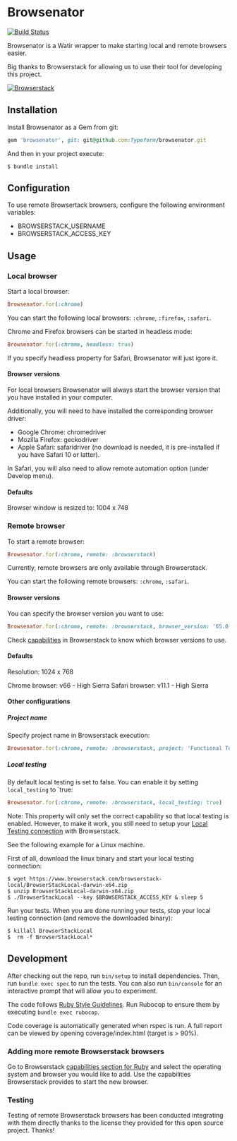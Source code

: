 # Browsenator
[![Build Status](https://travis-ci.org/aidamanna/browsenator.svg?branch=master)](https://travis-ci.org/aidamanna/browsenator)

Browsenator is a Watir wrapper to make starting local and remote browsers easier.

Big thanks to Browserstack for allowing us to use their tool for developing this project.

[![Browserstack](https://user-images.githubusercontent.com/9199692/40190142-59ef2694-59fe-11e8-87fa-77aaec1e2575.png)](https://www.browserstack.com)

## Installation

Install Browsenator as a Gem from git:

```ruby
gem 'browsenator', git: git@github.com:Typeform/browsenator.git
```

And then in your project execute:

    $ bundle install

## Configuration

To use remote Browsertack browsers, configure the following environment variables:

- BROWSERSTACK_USERNAME
- BROWSERSTACK_ACCESS_KEY

## Usage

### Local browser

Start a local browser:

```ruby
Browsenator.for(:chrome)
```

You can start the following local browsers: `:chrome`, `:firefox`, `:safari`.

Chrome and Firefox browsers can be started in headless mode:

```ruby
Browsenator.for(:chrome, headless: true)
```

If you specify headless property for Safari, Browsenator will just igore it.

#### Browser versions
For local browsers Browsenator will always start the browser version that you have installed in your computer.

Additionally, you will need to have installed the corresponding browser driver:
- Google Chrome: chromedriver
- Mozilla Firefox: geckodriver
- Apple Safari: safaridriver (no download is needed, it is pre-installed if you have Safari 10 or latter).

In Safari, you will also need to allow remote automation option (under Develop menu). 

#### Defaults

Browser window is resized to: 1004 x 748

### Remote browser

To start a remote browser:

```ruby
Browsenator.for(:chrome, remote: :browserstack)
```

Currently, remote browsers are only available through Browserstack.

You can start the following remote browsers: `:chrome`, `:safari`.

#### Browser versions

You can specify the browser version you want to use:

```ruby
Browsenator.for(:chrome, remote: :browserstack, browser_version: '65.0')
```

Check [capabilities](https://www.browserstack.com/automate/capabilities) in Browserstack to know which browser versions to use.

#### Defaults

Resolution: 1024 x 768

Chrome browser: v66 - High Sierra
Safari browser: v11.1 - High Sierra

#### Other configurations

##### Project name

Specify project name in Browserstack execution:

```ruby
Browsenator.for(:chrome, remote: :browserstack, project: 'Functional Test')
```

##### Local testing

By default local testing is set to false. You can enable it by setting `local_testing` to `true:

```ruby
Browsenator.for(:chrome, remote: :browserstack, local_testing: true)
```

Note: This property will only set the correct capability so that local testing is enabled. However, to make it work, you still need to setup your [Local Testing connection](https://www.browserstack.com/local-testing) with Browserstack.

See the following example for a Linux machine.

First of all, download the linux binary and start your local testing connection:

    $ wget https://www.browserstack.com/browserstack-local/BrowserStackLocal-darwin-x64.zip
    $ unzip BrowserStackLocal-darwin-x64.zip
    $ ./BrowserStackLocal --key $BROWSERSTACK_ACCESS_KEY & sleep 5

Run your tests. When you are done running your tests, stop your local testing connection (and remove the downloaded binary):

    $ killall BrowserStackLocal
    $  rm -f BrowserStackLocal*

## Development

After checking out the repo, run `bin/setup` to install dependencies. Then, run `bundle exec spec` to run the tests. You can also run `bin/console` for an interactive prompt that will allow you to experiment.

The code follows [Ruby Style Guidelines](https://github.com/bbatsov/ruby-style-guide). Run Rubocop to ensure them by executing `bundle exec rubocop`.

Code coverage is automatically generated when rspec is run. A full report can be viewed by opening coverage/index.html (target is > 90%).

### Adding more remote Browserstack browsers

Go to Browserstack [capabilities section for Ruby](https://www.browserstack.com/automate/ruby#configure-capabilities) and select the operating system and browser you would like to add.
Use the capabilities Browserstack provides to start the new browser.

### Testing

Testing of remote Browserstack browsers has been conducted integrating with them directly thanks to the license they provided for this open source project. Thanks!

